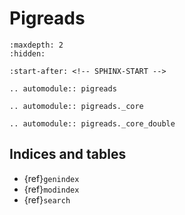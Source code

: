 # Pigreads

```{toctree}
:maxdepth: 2
:hidden:
```

```{include} ../README.md
:start-after: <!-- SPHINX-START -->
```

```{eval-rst}
.. automodule:: pigreads

.. automodule:: pigreads._core

.. automodule:: pigreads._core_double
```

## Indices and tables

- {ref}`genindex`
- {ref}`modindex`
- {ref}`search`
